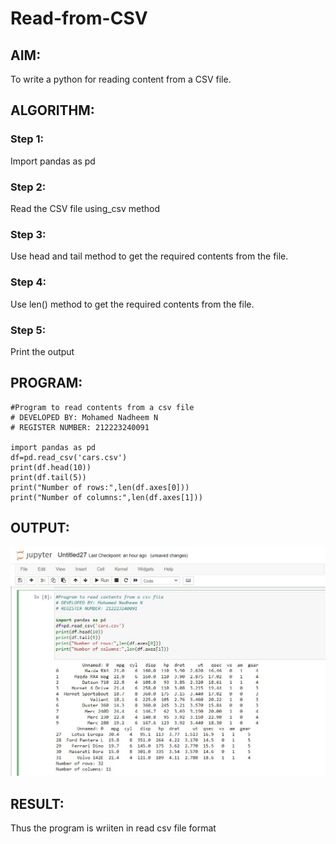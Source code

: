 # Read-from-CSV

## AIM:
To write a python for reading content from a CSV file.

## ALGORITHM:
### Step 1:
Import pandas as pd
### Step 2:
Read the CSV file using_csv method
### Step 3:
Use head and tail method to get the required contents from the file.
### Step 4:
Use len() method to get the required contents from the file.
### Step 5:
Print the output
## PROGRAM:
```
#Program to read contents from a csv file
# DEVELOPED BY: Mohamed Nadheem N
# REGISTER NUMBER: 212223240091
 
import pandas as pd 
df=pd.read_csv('cars.csv') 
print(df.head(10)) 
print(df.tail(5)) 
print("Number of rows:",len(df.axes[0])) 
print("Number of columns:",len(df.axes[1]))
```
## OUTPUT:
![output](/ot1.jpg)


## RESULT:
Thus the program is wriiten in read csv file format